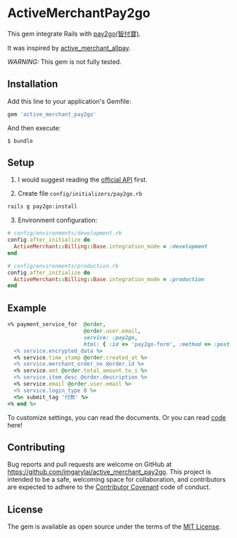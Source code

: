 # ActiveMerchantPay2go

This gem integrate Rails with [pay2go(智付寶)](https://www.pay2go.com/).

It was inspired by [active_merchant_allpay](https://github.com/xwaynec/active_merchant_allpay).

*WARNING:* This gem is not fully tested.

## Installation

Add this line to your application's Gemfile:

```ruby
gem 'active_merchant_pay2go'
```

And then execute:

```
$ bundle
```

## Setup

1. I would suggest reading the [official API](https://www.pay2go.com/dw_files/info_api/pay2go_gateway_MPGapi_V1_1_4.pdf) first.

2. Create file `config/initializers/pay2go.rb`

``` sh
rails g pay2go:install
```

3. Environment configuration:

```rb
# config/environments/development.rb
config.after_initialize do
  ActiveMerchant::Billing::Base.integration_mode = :development
end
```

```rb
# config/environments/production.rb
config.after_initialize do
  ActiveMerchant::Billing::Base.integration_mode = :production
end
```

## Example

```rb
<% payment_service_for  @order,
                        @order.user.email,
                        service: :pay2go,
                        html: { :id => 'pay2go-form', :method => :post } do |service| %>
  <% service.encrypted_data %>
  <% service.time_stamp @order.created_at %>
  <% service.merchant_order_no @order.id %>
  <% service.amt @order.total_amount.to_i %>
  <% service.item_desc @order.description %>
  <% service.email @order.user.email %>
  <% service.login_type 0 %>
  <%= submit_tag '付款' %>
<% end %>
```

To customize settings, you can read the documents.
Or you can read [code](https://github.com/imgarylai/active_merchant_pay2go/blob/master/lib/offsite_payments/integrations/pay2go.rb#L47-L99) here!

## Contributing

Bug reports and pull requests are welcome on GitHub at https://github.com/imgarylai/active_merchant_pay2go. This project is intended to be a safe, welcoming space for collaboration, and contributors are expected to adhere to the [Contributor Covenant](contributor-covenant.org) code of conduct.


## License

The gem is available as open source under the terms of the [MIT License](http://opensource.org/licenses/MIT).
